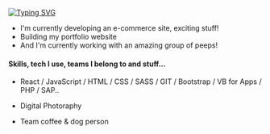 
[![Typing SVG](https://readme-typing-svg.herokuapp.com?size=30&pause=500&vCenter=true&width=600&height=70&lines=Hello!👋+My+name+is+Fernanda;I'm+a+Full+Stack+Developer)](https://git.io/typing-svg)


- I'm currently developing an e-commerce site, exciting stuff!
- Building my portfolio website
- And I'm currently working with an amazing group of peeps!

#### Skills, tech I use, teams I belong to and stuff...

- React / JavaScript / HTML / CSS / SASS / GIT / Bootstrap / VB for Apps / PHP / SAP..

- Digital Photoraphy

- Team coffee & dog person
